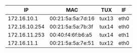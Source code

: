 | IP            | MAC               | TUX   | IF   |
| ------------- | ----------------- | ----- | -----|
| 172.16.10.1   | 00:21:5a:5a:7d:16 | tux13 | eth0 |
| 172.16.10.254 | 00:21:5a:5a:7b:3f | tux14 | eth0 |
| 172.16.11.253 | 00:40:f4:6f:b6:a5 | tux14 | eth1 |
| 172.16.11.1   | 00:21:5a:5a:7e:51 | tux12 | eth0 |
